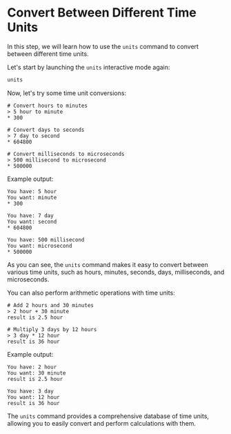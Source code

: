 # Convert Between Different Time Units

In this step, we will learn how to use the `units` command to convert between different time units.

Let's start by launching the `units` interactive mode again:

```bash
units
```

Now, let's try some time unit conversions:

```
# Convert hours to minutes
> 5 hour to minute
* 300

# Convert days to seconds
> 7 day to second
* 604800

# Convert milliseconds to microseconds
> 500 millisecond to microsecond
* 500000
```

Example output:

```
You have: 5 hour
You want: minute
* 300

You have: 7 day
You want: second
* 604800

You have: 500 millisecond
You want: microsecond
* 500000
```

As you can see, the `units` command makes it easy to convert between various time units, such as hours, minutes, seconds, days, milliseconds, and microseconds.

You can also perform arithmetic operations with time units:

```
# Add 2 hours and 30 minutes
> 2 hour + 30 minute
result is 2.5 hour

# Multiply 3 days by 12 hours
> 3 day * 12 hour
result is 36 hour
```

Example output:

```
You have: 2 hour
You want: 30 minute
result is 2.5 hour

You have: 3 day
You want: 12 hour
result is 36 hour
```

The `units` command provides a comprehensive database of time units, allowing you to easily convert and perform calculations with them.
